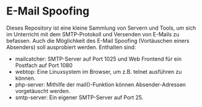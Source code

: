 # E-Mail Spoofing
Dieses Repository ist eine kleine Sammlung von Servern und Tools, um sich im Unterricht mit dem SMTP-Protokoll und 
Versenden von E-Mails zu befassen. Auch die Möglichkeit des E-Mail Spoofing (Vortäuschen einers Absenders) soll ausprobiert werden.
Enthalten sind:
* mailcatcher: SMTP-Server auf Port 1025 und Web Frontend für ein Postfach auf Port 1080
* webtop: Eine Linuxsystem im Browser, um z.B. telnet ausführen zu können.
* php-server: Mithilfe der mail()-Funktion können Absender-Adressen vorgetäuscht werden.
* smtp-server: Ein eigener SMTP-Server auf Port 25. 